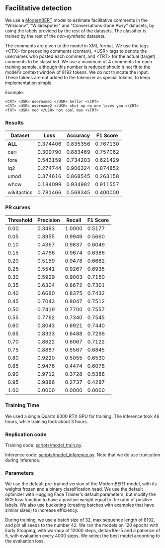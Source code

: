 ## Facilitative detection

We use a [ModernBERT](https://arxiv.org/abs/2412.13663) model to estimate facilitative comments in the "Wikiconv", "Wikidisputes" and "Conversations Gone Awry" datasets, by using the labels provided by the rest of the datasets. The classifier is trained by the rest of the *non-synthetic* datasets.

The comments are given to the model in XML format. We use the tags \<CTX\> for preceding comments (context), \<USR\> tags to denote the usernames who posted each comment, and \<TRT\> for the actual (target) comments to be classified. We use a maximum of 4 comments for each training sample, although this number is reduced should it not fit to the model's context window of 8192 tokens. We do not truncate the input. These tokens are not added to the tokenizer as special tokens, to keep implementation simple.

Example:
```
<CRT> <USR> username1 </USR> hello! <\CRT>
<CRT> <USR> username2 </USR> shut up no one loves you <\CRT>
<TRT> <USR> mod </USR> not cool man <\TRT>
```

### Results

| Dataset     | Loss     | Accuracy | F1 Score |
| ----------- | -------- | -------- | -------- |
| **ALL**     | 0.374406 | 0.835356 | 0.767130 |
| ceri        | 0.309790 | 0.883469 | 0.757062 |
| fora        | 0.543159 | 0.734203 | 0.621429 |
| iq2         | 0.274744 | 0.906324 | 0.874852 |
| umod        | 0.374616 | 0.868545 | 0.263158 |
| whow        | 0.184099 | 0.934982 | 0.911557 |
| wikitactics | 0.781466 | 0.568345 | 0.400000 |

### PR curves

| Threshold | Precision | Recall | F1 Score |
| --------- | --------- | ------ | -------- |
| 0.00      | 0.3493    | 1.0000 | 0.5177   |
| 0.05      | 0.3955    | 0.9949 | 0.5660   |
| 0.10      | 0.4367    | 0.9837 | 0.6049   |
| 0.15      | 0.4766    | 0.9674 | 0.6386   |
| 0.20      | 0.5159    | 0.9478 | 0.6682   |
| 0.25      | 0.5541    | 0.9267 | 0.6935   |
| 0.30      | 0.5929    | 0.9003 | 0.7150   |
| 0.35      | 0.6304    | 0.8672 | 0.7301   |
| 0.40      | 0.6680    | 0.8375 | 0.7432   |
| 0.45      | 0.7043    | 0.8047 | 0.7512   |
| 0.50      | 0.7419    | 0.7700 | 0.7557   |
| 0.55      | 0.7762    | 0.7340 | 0.7545   |
| 0.60      | 0.8043    | 0.6921 | 0.7440   |
| 0.65      | 0.8333    | 0.6488 | 0.7296   |
| 0.70      | 0.8622    | 0.6067 | 0.7122   |
| 0.75      | 0.8887    | 0.5567 | 0.6845   |
| 0.80      | 0.9220    | 0.5055 | 0.6530   |
| 0.85      | 0.9476    | 0.4474 | 0.6078   |
| 0.90      | 0.9712    | 0.3728 | 0.5388   |
| 0.95      | 0.9886    | 0.2737 | 0.4287   |
| 1.00      | 0.0000    | 0.0000 | 0.0000   |



### Training Time

We used a single Quarto 6000 RTX GPU for training. The inference took 46 hours, while training took about 3 hours.


### Replication code

Training code: [scripts/model_train.py](scripts/model_train.py). 

Inference code: [scripts/model_inference.py](scripts/model_inference.py). Note that we do use truncation during inference.


### Parameters

We use the default pre-trained version of the ModernBERT model, with its weights frozen and a binary classification head. We use the default optimizer with Hugging Face Trainer's default parameters, but modify the BCE loss function to have a positive weight equal to the ratio of positive labels. We also use bucketing (creating batches with examples that have similar sizes) to increase efficiency.

During training, we use a batch size of 32, max sequence length of 8192, and pin all seeds to the number 42. We ran the models on 120 epochs with Early Stopping, with warmup of 12000 steps, delta=10e-5 and a patience of 5, with evaluation every 4000 steps. We select the best model according to the evaluation loss.